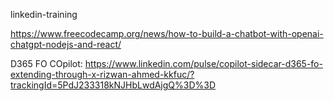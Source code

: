 linkedin-training


https://www.freecodecamp.org/news/how-to-build-a-chatbot-with-openai-chatgpt-nodejs-and-react/


D365 FO COpilot:  https://www.linkedin.com/pulse/copilot-sidecar-d365-fo-extending-through-x-rizwan-ahmed-kkfuc/?trackingId=5PdJ233318kNJHbLwdAjgQ%3D%3D
